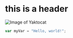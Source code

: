 # this is a header

![Image of Yaktocat](https://octodex.github.com/images/yaktocat.png)

``` javascript
var myVar = "Hello, world!";
```
